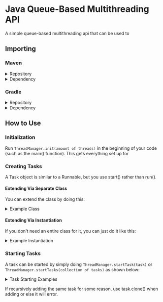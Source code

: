 # Java Queue-Based Multithreading API
 A simple queue-based multithreading api that can be used to 

## Importing
### Maven
<details>
<summary>Repository</summary>

```xml
<repository>
    <id>Java-Queue-Multithread-mvn-repo</id>
    <url>https://github.com/HyperCodec/Java-Queue-Multithread/raw/mvn-repo/</url>
    <snapshots>
        <enabled>true</enabled>
        <updatePolicy>always</updatePolicy>
    </snapshots>
</repository>
```
</details>

<details>
<summary>Dependency</summary>

```xml
<dependency>
    <groupId>me.hypercodec</groupId>
    <artifactId>java-queue-multithread</artifactId>
    <version>1.0</version> <!-- replace with latest release version (Intellij should prompt you) -->
</dependency>
```
</details>

### Gradle
<details>
<summary>Repository</summary>

```gradle
repositories: {
   maven {
      url "https://github.com/HyperCodec/Java-Queue-Multithread/raw/mvn-repo/"
   }
   
   // ...
}
```
</details>

<details>
<summary>Dependency</summary>

```gradle
dependencies: {
   implementation("me.hypercodec:java-queue-multithread:1.0") // replace with latest release version (Intellij should prompt you)
   
   // ...
}
```
</details>

## How to Use

### Initialization
Run `ThreadManager.init(amount of threads)` in the beginning of your code (such as the main() function). This gets everything set up for 

### Creating Tasks
A Task object is similar to a Runnable, but you use start() rather than run(). 

#### Extending Via Separate Class
You can extend the class by doing this:
<details>
<summary>Example Class</summary>

```java
public class ExampleTask extends Task {
    @Override
    public void start() {
        // code here   
    }
}
```
</details>

#### Extending Via Instantiation
If you don't need an entire class for it, you can just do it like this: 

<details>
<summary>Example Instantiation</summary>

```java
Task task = new Task() {
    @Override
    public void start() {
        // code here
    }
};
```
</details>

### Starting Tasks
A task can be started by simply doing `ThreadManager.startTask(task)` or `ThreadManager.startTasks(collection of tasks)` as shown below:

<details>
<summary>Task Starting Examples</summary>

```java 
// Somewhere during startup
ThreadManager.init();

// --------------------------------

// Using ExampleTask from earlier and startTask()
Task task = new ExampleTask();

ThreadManager.startTask(task);
    
// --------------------------------

// Using the other method of Task extension and a List of Tasks
List<Task> tasks = new ArrayList<>();

for(int i = 0; i < 1000; i++) {
    tasks.add(new Task() {
        @Override
        public void start() {
            for(int i2 = 0; i2 < 100; i2++) {
                System.out.println(String.format("%s from task %s in thread %s", i2, i, this.parent.getName()));
            }
        }
    });
}

ThreadManager.startTasks(tasks);
```
</details>

If recursively adding the same task for some reason, use task.clone() when adding or else it will error.
